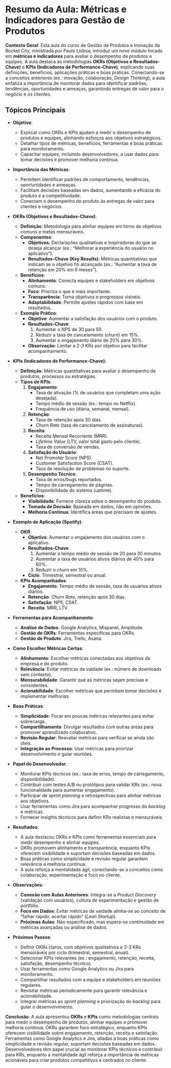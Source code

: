 # Resumo da Aula: Métricas e Indicadores para Gestão de Produtos

**Contexto Geral**: Esta aula do curso de Gestão de Produtos e Inovação da Rocket City, ministrada por Paulo Lisboa, introduz um novo módulo focado em **métricas e indicadores** para avaliar o desempenho de produtos e equipes. A aula destaca as metodologias **OKRs (Objetivos e Resultados-Chave)** e **KPIs (Indicadores de Performance-Chave)**, explicando suas definições, benefícios, aplicações práticas e boas práticas. Conectando-se a conceitos anteriores (ex.: inovação, colaboração, *Design Thinking*), a aula enfatiza a importância de monitorar dados para identificar padrões, tendências, oportunidades e ameaças, garantindo entregas de valor para o negócio e os clientes.

## Tópicos Principais

- **Objetivo**:
  - Explicar como OKRs e KPIs ajudam a medir o desempenho de produtos e equipes, alinhando esforços aos objetivos estratégicos.
  - Detalhar tipos de métricas, benefícios, ferramentas e boas práticas para monitoramento.
  - Capacitar equipes, incluindo desenvolvedores, a usar dados para tomar decisões e promover melhoria contínua.

- **Importância das Métricas**:
  - Permitem identificar padrões de comportamento, tendências, oportunidades e ameaças.
  - Facilitam decisões baseadas em dados, aumentando a eficácia do produto e a competitividade.
  - Conectam o desempenho do produto às entregas de valor para clientes e negócios.

- **OKRs (Objetivos e Resultados-Chave)**:
  - **Definição**: Metodologia para alinhar equipes em torno de objetivos comuns e metas mensuráveis.
  - **Componentes**:
    - **Objetivos**: Declarações qualitativas e inspiradoras do que se deseja alcançar (ex.: “Melhorar a experiência do usuário no aplicativo”).
    - **Resultados-Chave (Key Results)**: Métricas quantitativas que indicam se o objetivo foi alcançado (ex.: “Aumentar a taxa de retenção em 20% em 6 meses”).
  - **Benefícios**:
    - **Alinhamento**: Conecta equipes e stakeholders em objetivos comuns.
    - **Foco**: Prioriza o que é mais importante.
    - **Transparência**: Torna objetivos e progressos visíveis.
    - **Adaptabilidade**: Permite ajustes rápidos com base em resultados.
  - **Exemplo Prático**:
    - **Objetivo**: Aumentar a satisfação dos usuários com o produto.
    - **Resultados-Chave**:
      1. Aumentar o NPS de 30 para 50.
      2. Reduzir a taxa de cancelamento (*churn*) em 15%.
      3. Aumentar o engajamento diário de 20% para 30%.
    - **Observação**: Limitar a 2-3 KRs por objetivo para facilitar acompanhamento.

- **KPIs (Indicadores de Performance-Chave)**:
  - **Definição**: Métricas quantitativas para avaliar o desempenho de produtos, processos ou estratégias.
  - **Tipos de KPIs**:
    1. **Engajamento**:
       - Taxa de ativação (% de usuários que completam uma ação desejada).
       - Tempo médio de sessão (ex.: tempo no Netflix).
       - Frequência de uso (diária, semanal, mensal).
    2. **Retenção**:
       - Taxa de retenção após 30 dias.
       - *Churn Rate* (taxa de cancelamento de assinaturas).
    3. **Receita**:
       - Receita Mensal Recorrente (MRR).
       - *Lifetime Value* (LTV, valor total gasto pelo cliente).
       - Taxa de conversão de vendas.
    4. **Satisfação do Usuário**:
       - Net Promoter Score (NPS).
       - Customer Satisfaction Score (CSAT).
       - Taxa de resolução de problemas no suporte.
    5. **Desempenho Técnico**:
       - Taxa de erros/bugs reportados.
       - Tempo de carregamento de páginas.
       - Disponibilidade do sistema (uptime).
  - **Benefícios**:
    - **Visibilidade**: Fornece clareza sobre o desempenho do produto.
    - **Tomada de Decisão**: Baseada em dados, não em opiniões.
    - **Melhoria Contínua**: Identifica áreas que precisam de ajustes.

- **Exemplo de Aplicação (Spotify)**:
  - **OKR**:
    - **Objetivo**: Aumentar o engajamento dos usuários com o aplicativo.
    - **Resultados-Chave**:
      1. Aumentar o tempo médio de sessão de 20 para 30 minutos.
      2. Aumentar a taxa de usuários ativos diários de 40% para 60%.
      3. Reduzir o *churn* em 10%.
    - **Ciclo**: Trimestral, semestral ou anual.
  - **KPIs Acompanhados**:
    - **Engajamento**: Tempo médio de sessão, taxa de usuários ativos diários.
    - **Retenção**: *Churn Rate*, retenção após 30 dias.
    - **Satisfação**: NPS, CSAT.
    - **Receita**: MRR, LTV.

- **Ferramentas para Acompanhamento**:
  - **Análise de Dados**: Google Analytics, Mixpanel, Amplitude.
  - **Gestão de OKRs**: Ferramentas específicas para OKRs.
  - **Gestão de Produto**: Jira, Trello, Asana.

- **Como Escolher Métricas Certas**:
  - **Alinhamento**: Escolher métricas conectadas aos objetivos da empresa e do produto.
  - **Relevância**: Evitar métricas de vaidade (ex.: número de downloads sem contexto).
  - **Mensurabilidade**: Garantir que as métricas sejam precisas e consistentes.
  - **Acionabilidade**: Escolher métricas que permitam tomar decisões e implementar melhorias.

- **Boas Práticas**:
  - **Simplicidade**: Focar em poucas métricas relevantes para evitar sobrecarga.
  - **Compartilhamento**: Divulgar resultados com outras áreas para promover aprendizado colaborativo.
  - **Revisão Regular**: Reavaliar métricas para verificar se ainda são úteis.
  - **Integração ao Processo**: Usar métricas para priorizar desenvolvimento e guiar reuniões.

- **Papel do Desenvolvedor**:
  - Monitorar KPIs técnicos (ex.: taxa de erros, tempo de carregamento, disponibilidade).
  - Contribuir com testes A/B ou protótipos para validar KRs (ex.: nova funcionalidade para aumentar engajamento).
  - Participar de *sprint planning* e retrospectivas para alinhar métricas aos objetivos.
  - Usar ferramentas como Jira para acompanhar progresso do *backlog* e métricas.
  - Fornecer insights técnicos para definir KRs realistas e mensuráveis.

- **Resultados**:
  - A aula destacou OKRs e KPIs como ferramentas essenciais para medir desempenho e alinhar equipes.
  - OKRs promovem alinhamento e transparência, enquanto KPIs oferecem visibilidade e suportam decisões baseadas em dados.
  - Boas práticas como simplicidade e revisão regular garantem relevância e melhoria contínua.
  - A aula reforça a mentalidade ágil, conectando-se a conceitos como colaboração, experimentação e foco no cliente.

- **Observações**:
  - **Conexão com Aulas Anteriores**: Integra-se a *Product Discovery* (validação com usuários), cultura de experimentação e gestão de portfólio.
  - **Foco em Dados**: Evitar métricas de vaidade alinha-se ao conceito de “falhar rápido, acertar rápido” (*Lean Startup*).
  - **Próximas Aulas**: Não especificado, mas espera-se continuidade em métricas avançadas ou análise de dados.

- **Próximos Passos**:
  - Definir OKRs claros, com objetivos qualitativos e 2-3 KRs mensuráveis por ciclo (trimestral, semestral, anual).
  - Selecionar KPIs relevantes (ex.: engajamento, retenção, receita, satisfação, desempenho técnico).
  - Usar ferramentas como Google Analytics ou Jira para monitoramento.
  - Compartilhar resultados com a equipe e stakeholders em reuniões regulares.
  - Revisitar métricas periodicamente para garantir relevância e acionabilidade.
  - Integrar métricas ao *sprint planning* e priorização do *backlog* para guiar o desenvolvimento.

**Conclusão**: A aula apresentou **OKRs** e **KPIs** como metodologias centrais para medir o desempenho de produtos, alinhar equipes e promover melhoria contínua. OKRs garantem foco estratégico, enquanto KPIs oferecem visibilidade sobre engajamento, retenção, receita e satisfação. Ferramentas como Google Analytics e Jira, aliadas a boas práticas como simplicidade e revisão regular, suportam decisões baseadas em dados. Desenvolvedores têm papel crucial ao monitorar KPIs técnicos e contribuir para KRs, enquanto a mentalidade ágil reforça a importância de métricas acionáveis para criar produtos competitivos e centrados no cliente.